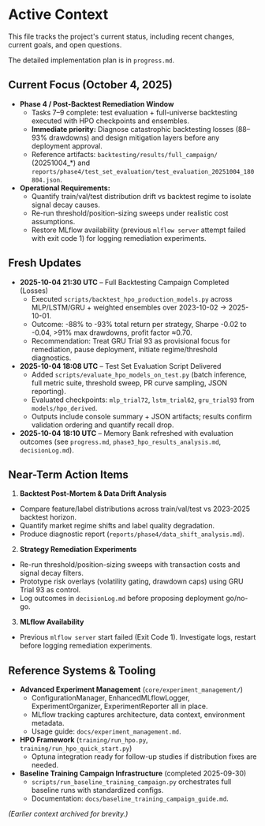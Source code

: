 # Active Context

This file tracks the project's current status, including recent changes, current goals, and open questions.

The detailed implementation plan is in `progress.md`.

## Current Focus (October 4, 2025)

- **Phase 4 / Post-Backtest Remediation Window**
  - Tasks 7–9 complete: test evaluation + full-universe backtesting executed with HPO checkpoints and ensembles.
  - **Immediate priority:** Diagnose catastrophic backtesting losses (88–93% drawdowns) and design mitigation layers before any deployment approval.
  - Reference artifacts: `backtesting/results/full_campaign/` (20251004_*) and `reports/phase4/test_set_evaluation/test_evaluation_20251004_180804.json`.
- **Operational Requirements:**
  - Quantify train/val/test distribution drift vs backtest regime to isolate signal decay causes.
  - Re-run threshold/position-sizing sweeps under realistic cost assumptions.
  - Restore MLflow availability (previous `mlflow server` attempt failed with exit code 1) for logging remediation experiments.

## Fresh Updates

- **2025-10-04 21:30 UTC** – Full Backtesting Campaign Completed (Losses)
  - Executed `scripts/backtest_hpo_production_models.py` across MLP/LSTM/GRU + weighted ensembles over 2023-10-02 → 2025-10-01.
  - Outcome: -88% to -93% total return per strategy, Sharpe -0.02 to -0.04, >91% max drawdowns, profit factor ≈0.70.
  - Recommendation: Treat GRU Trial 93 as provisional focus for remediation, pause deployment, initiate regime/threshold diagnostics.
- **2025-10-04 18:08 UTC** – Test Set Evaluation Script Delivered
  - Added `scripts/evaluate_hpo_models_on_test.py` (batch inference, full metric suite, threshold sweep, PR curve sampling, JSON reporting).
  - Evaluated checkpoints: `mlp_trial72`, `lstm_trial62`, `gru_trial93` from `models/hpo_derived`.
  - Outputs include console summary + JSON artifacts; results confirm validation ordering and quantify recall drop.
- **2025-10-04 18:10 UTC** – Memory Bank refreshed with evaluation outcomes (see `progress.md`, `phase3_hpo_results_analysis.md`, `decisionLog.md`).

## Near-Term Action Items

1. **Backtest Post-Mortem & Data Drift Analysis**
  - Compare feature/label distributions across train/val/test vs 2023-2025 backtest horizon.
  - Quantify market regime shifts and label quality degradation.
  - Produce diagnostic report (`reports/phase4/data_shift_analysis.md`).
2. **Strategy Remediation Experiments**
  - Re-run threshold/position-sizing sweeps with transaction costs and signal decay filters.
  - Prototype risk overlays (volatility gating, drawdown caps) using GRU Trial 93 as control.
  - Log outcomes in `decisionLog.md` before proposing deployment go/no-go.
3. **MLflow Availability**
  - Previous `mlflow server` start failed (Exit Code 1). Investigate logs, restart before logging remediation experiments.

## Reference Systems & Tooling

- **Advanced Experiment Management** (`core/experiment_management/`)
  - ConfigurationManager, EnhancedMLflowLogger, ExperimentOrganizer, ExperimentReporter all in place.
  - MLflow tracking captures architecture, data context, environment metadata.
  - Usage guide: `docs/experiment_management.md`.
- **HPO Framework** (`training/run_hpo.py`, `training/run_hpo_quick_start.py`)
  - Optuna integration ready for follow-up studies if distribution fixes are needed.
- **Baseline Training Campaign Infrastructure** (completed 2025-09-30)
  - `scripts/run_baseline_training_campaign.py` orchestrates full baseline runs with standardized configs.
  - Documentation: `docs/baseline_training_campaign_guide.md`.

*(Earlier context archived for brevity.)*

